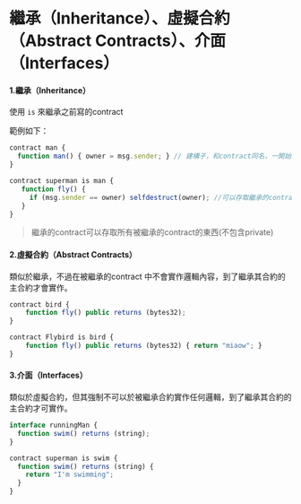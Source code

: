 # 繼承（Inheritance）、虛擬合約（Abstract Contracts）、介面（Interfaces）

#### 1.繼承（Inheritance）

使用 `is` 來繼承之前寫的contract

範例如下：

```js
contract man {
  function man() { owner = msg.sender; } // 建構子，和contract同名，一開始即會執行
}

contract superman is man {
   function fly() {
     if (msg.sender == owner) selfdestruct(owner); //可以存取繼承的contract變數owner
   }
}
```

> 繼承的contract可以存取所有被繼承的contract的東西\(不包含private\)

#### 2.虛擬合約（Abstract Contracts）

類似於繼承，不過在被繼承的contract 中不會實作邏輯內容，到了繼承其合約的主合約才會實作。

```js
contract bird {
    function fly() public returns (bytes32);
}

contract Flybird is bird {
    function fly() public returns (bytes32) { return "miaow"; }
}
```

#### 3.介面（Interfaces）

類似於虛擬合約，但其強制不可以於被繼承合約實作任何邏輯，到了繼承其合約的主合約才可實作。

```js
interface runningMan {
  function swim() returns (string);
}

contract superman is swim {
  function swim() returns (string) {
    return "I'm swimming";
  }
}
```




